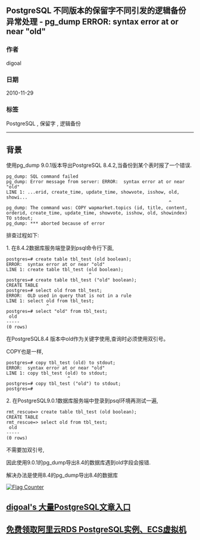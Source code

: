 ## PostgreSQL 不同版本的保留字不同引发的逻辑备份异常处理 - pg_dump ERROR: syntax error at or near "old"  
                                                                                                              
### 作者                                                                                                                                                           
digoal                                                                                                         
                                                                                                                
### 日期                                                                                                           
2010-11-29                                                                                                          
                                                                                                            
### 标签                                                                                                         
PostgreSQL , 保留字 , 逻辑备份                      
                                                                                                              
----                                                                                                        
                                                                                                                 
## 背景                      
使用pg_dump 9.0.1版本导出PostgreSQL 8.4.2,当备份到某个表时报了一个错误.  
  
```  
pg_dump: SQL command failed  
pg_dump: Error message from server: ERROR:  syntax error at or near "old"  
LINE 1: ...erid, create_time, update_time, showvote, isshow, old, showi...  
                                                             ^  
pg_dump: The command was: COPY wapmarket.topics (id, title, content, orderid, create_time, update_time, showvote, isshow, old, showindex) TO stdout;  
pg_dump: *** aborted because of error  
```  
  
排查过程如下:  
  
1\. 在8.4.2数据库服务端登录到psql命令行下面,  
  
```  
postgres=# create table tbl_test (old boolean);  
ERROR:  syntax error at or near "old"  
LINE 1: create table tbl_test (old boolean);  
                               ^  
postgres=# create table tbl_test ("old" boolean);  
CREATE TABLE  
postgres=# select old from tbl_test;  
ERROR:  OLD used in query that is not in a rule  
LINE 1: select old from tbl_test;  
               ^  
postgres=# select "old" from tbl_test;  
 old   
-----  
(0 rows)  
```  
  
在PostgreSQL8.4 版本中old作为关键字使用,查询时必须使用双引号。  
  
COPY也是一样,  
  
```  
postgres=# copy tbl_test (old) to stdout;  
ERROR:  syntax error at or near "old"  
LINE 1: copy tbl_test (old) to stdout;  
                       ^  
postgres=# copy tbl_test ("old") to stdout;  
postgres=#   
```  
  
2\. 在PostgreSQL9.0.1数据库服务端中登录到psql环境再测试一遍,  
  
```  
rmt_rescue=> create table tbl_test (old boolean);  
CREATE TABLE  
rmt_rescue=> select old from tbl_test;  
 old   
-----  
(0 rows)  
```  
  
不需要加双引号,  
  
因此使用9.0.1的pg_dump导出8.4的数据库遇到old字段会报错.  
  
解决办法是使用8.4的pg_dump导出8.4的数据库  
  
<a rel="nofollow" href="http://info.flagcounter.com/h9V1"  ><img src="http://s03.flagcounter.com/count/h9V1/bg_FFFFFF/txt_000000/border_CCCCCC/columns_2/maxflags_12/viewers_0/labels_0/pageviews_0/flags_0/"  alt="Flag Counter"  border="0"  ></a>  
  
  
  
  
  
  
## [digoal's 大量PostgreSQL文章入口](https://github.com/digoal/blog/blob/master/README.md "22709685feb7cab07d30f30387f0a9ae")
  
  
## [免费领取阿里云RDS PostgreSQL实例、ECS虚拟机](https://free.aliyun.com/ "57258f76c37864c6e6d23383d05714ea")
  
